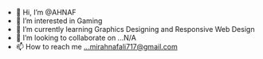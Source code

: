 - 👋 Hi, I’m @AHNAF
- 👀 I’m interested in Gaming 
- 🌱 I’m currently learning Graphics Designing and Responsive Web Design
- 💞️ I’m looking to collaborate on ...N/A
- 📫 How to reach me ...mirahnafali717@gmail.com

<!---
MIBAHNAF/MIBAHNAF is a ✨ special ✨ repository because its `README.md` (this file) appears on your GitHub profile.
You can click the Preview link to take a look at your changes.
--->
